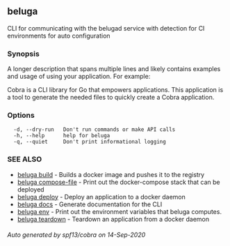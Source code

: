 ## beluga

CLI for communicating with the belugad service with detection for CI environments for auto configuration

### Synopsis

A longer description that spans multiple lines and likely contains
examples and usage of using your application. For example:

Cobra is a CLI library for Go that empowers applications.
This application is a tool to generate the needed files
to quickly create a Cobra application.

### Options

```
  -d, --dry-run   Don't run commands or make API calls
  -h, --help      help for beluga
  -q, --quiet     Don't print informational logging
```

### SEE ALSO

* [beluga build](beluga_build.md)	 - Builds a docker image and pushes it to the registry
* [beluga compose-file](beluga_compose-file.md)	 - Print out the docker-compose stack that can be deployed
* [beluga deploy](beluga_deploy.md)	 - Deploy an application to a docker daemon
* [beluga docs](beluga_docs.md)	 - Generate documentation for the CLI
* [beluga env](beluga_env.md)	 - Print out the environment variables that beluga computes.
* [beluga teardown](beluga_teardown.md)	 - Teardown an application from a docker daemon

###### Auto generated by spf13/cobra on 14-Sep-2020
